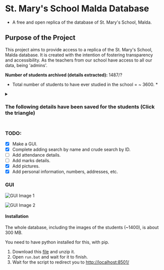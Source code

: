 # St. Mary's School Malda Database

* A free and open replica of the database of St. Mary's School, Malda.

## Purpose of the Project

This project aims to provide access to a replica of the St. Mary's School, Malda database. It is created with the intention of fostering transparency and accessibility. As the teachers from our school have access to all our data, being 'admins'.

**Number of students archived (details extracted):** 1487/?

* Total number of students to have ever studied in the school = ~ 3600. *
<details>
  <summary> <h3> The following details have been saved for the students (Click the triangle) <h3> </summary>
  
  - Current Address
  - Mobile No (Current)
  - Admission No
  - Class
  - Section
  - Roll No
  - Date of Birth
  - Mother's Mobile No
  - Mobile No (Permanent)
  - City/Village (Permanent)
  - Permanent Address
  - Father's Name
  - Occupation (Father)
  - House (Leo, Britto etc.)
  - Admission Date
  - Session
  - Place of Birth
  - Certificate No
  - Blood Group
  - Aadhar No
  - Gender
  - Religion
  - Ration Type
  - Category
  - Certificate
  - Mother Tongue
  - Any Illness
  - Previous School
  - Cast
  - Qualification (Father)
  - Nationality
  - Marital Status
  - Email ID
  - Guardian Name
  - Parent Income
  - Mother's Name
  - Occupation (Mother)
  - Mother's Qualification
  - Email Code
  - Address Details
    - City/Village (Current)
    - District (Current)
    - Post Office (Current)
    - Police Station (Current)
    - State (Current)
    - Pincode
    - District (Permanent)
    - Post Office (Permanent)
    - Police Station (Permanent)
    - State (Permanent)
    - Pincode (Permanent)
  - Account Holder Name
  - Account Name
  - IFSC Code
  - Bank Name
  - Branch Name
</details>

### TODO:
- [x] Make a GUI.
- [x] Complete adding search by name and crude search by ID.
- [ ] Add attendance details.
- [ ] Add marks details.
- [x] Add pictures.
- [x] Add personal information, numbers, addresses, etc.

### GUI
![GUI Image 1](https://github.com/Zephyriyn/St.-Marys-School-Malda-Database/assets/147987822/cc17336d-a933-4b7d-8191-efa2492f006a)

![GUI Image 2](https://github.com/Zephyriyn/St.-Marys-School-Malda-Database/assets/147987822/69178a2b-fd8c-4589-9608-7a5725ec0528)

#### Installation
The whole database, including the images of the students (~1400), is about 300 MB.

You need to have python installed for this, with pip.

1. Download this [file](https://www.mediafire.com/file/nijrm2wmv6e1qe8/School+Records+V_0.1.zip/file) and unzip it.
2. Open `run.bat` and wait for it to finish.
3. Wait for the script to redirect you to [http://localhost:8501/](http://localhost:8501/)
